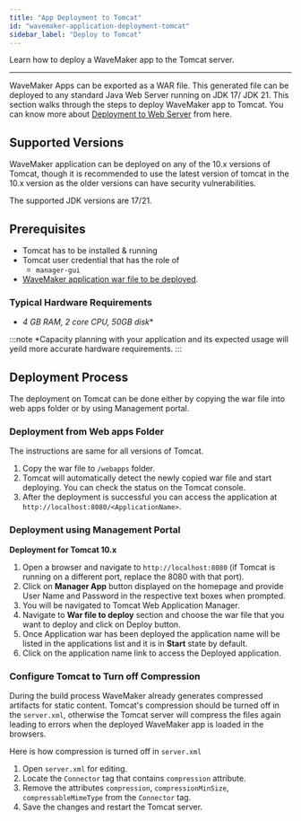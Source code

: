 ```yaml
---
title: "App Deployment to Tomcat"
id: "wavemaker-application-deployment-tomcat"
sidebar_label: "Deploy to Tomcat"
---
```

Learn how to deploy a WaveMaker app to the Tomcat server.

---
WaveMaker Apps can be exported as a WAR file. This generated file can be deployed to any standard Java Web Server running on JDK 17/ JDK 21. This section walks through the steps to deploy WaveMaker app to Tomcat. You can know more about [Deployment to Web Server](/learn/app-development/deployment/deployment-web-server/) from here. 

## Supported Versions

WaveMaker application can be deployed on any of the 10.x versions of Tomcat, though it is recommended to use the latest version of tomcat in the 10.x version as the older versions can have security vulnerabilities.

The supported JDK versions are 17/21.

## Prerequisites

- Tomcat has to be installed & running
- Tomcat user credential that has the role of
    - `manager-gui`
- [WaveMaker application war file to be deployed](/learn/app-development/deployment/deployment-web-server/#generate-a-war-file).

### Typical Hardware Requirements

- *4 GB RAM, 2 core CPU, 50GB disk**

:::note
*Capacity planning with your application and its expected usage will yeild more accurate hardware requirements.
:::

## Deployment Process

The deployment on Tomcat can be done either by copying the war file into web apps folder or by using Management portal.

### Deployment from Web apps Folder

The instructions are same for all versions of Tomcat.

1. Copy the war file to `/webapps` folder.
2. Tomcat will automatically detect the newly copied war file and start deploying. You can check the status on the Tomcat console.
3. After the deployment is successful you can access the application at `http://localhost:8080/<ApplicationName>`.

### Deployment using Management Portal

**Deployment for Tomcat 10.x**

1. Open a browser and navigate to `http://localhost:8080` (if Tomcat is running on a different port, replace the 8080 with that port).
2. Click on **Manager App** button displayed on the homepage and provide User Name and Password in the respective text boxes when prompted.
3. You will be navigated to Tomcat Web Application Manager.
4. Navigate to **War file to deploy** section and choose the war file that you want to deploy and click on Deploy button.
5. Once Application war has been deployed the application name will be listed in the applications list and it is in **Start** state by default.
6. Click on the application name link to access the Deployed application.

### Configure Tomcat to Turn off Compression

During the build process WaveMaker already generates compressed artifacts for static content. Tomcat's compression should be turned off in the `server.xml`, otherwise the Tomcat server will compress the files again leading to errors when the deployed WaveMaker app is loaded in the browsers. 

Here is how compression is turned off in `server.xml`

1. Open `server.xml` for editing.
2. Locate the `Connector` tag that contains ```compression``` attribute.
3. Remove the attributes `compression`, `compressionMinSize`, `compressableMimeType` from the `Connector` tag.
4. Save the changes and restart the Tomcat server.

